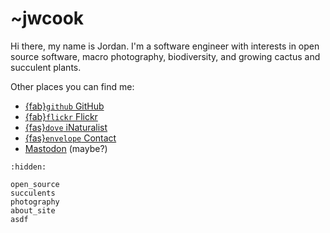 # ~jwcook
Hi there, my name is Jordan. I'm a software engineer with interests in open source software, macro
photography, biodiversity, and growing cactus and succulent plants.

Other places you can find me:

* [{fab}`github` GitHub](https://github.com/JWCook)
* [{fab}`flickr` Flickr](https://flickr.com/photos/jcook83)
* [{fas}`dove` iNaturalist](https://www.inaturalist.org/observations?place_id=any&user_id=jkcook)
* [{fas}`envelope` Contact](mailto:jwcook@tilde.team)
* <a rel="me" href="https://tilde.zone/@jwcook"><i class="fa-brands fa-mastodon"></i> Mastodon</a> (maybe?)


<!-- Hidden ToC tree to populate sidebar -->
```{toctree}
:hidden:

open_source
succulents
photography
about_site
asdf
```